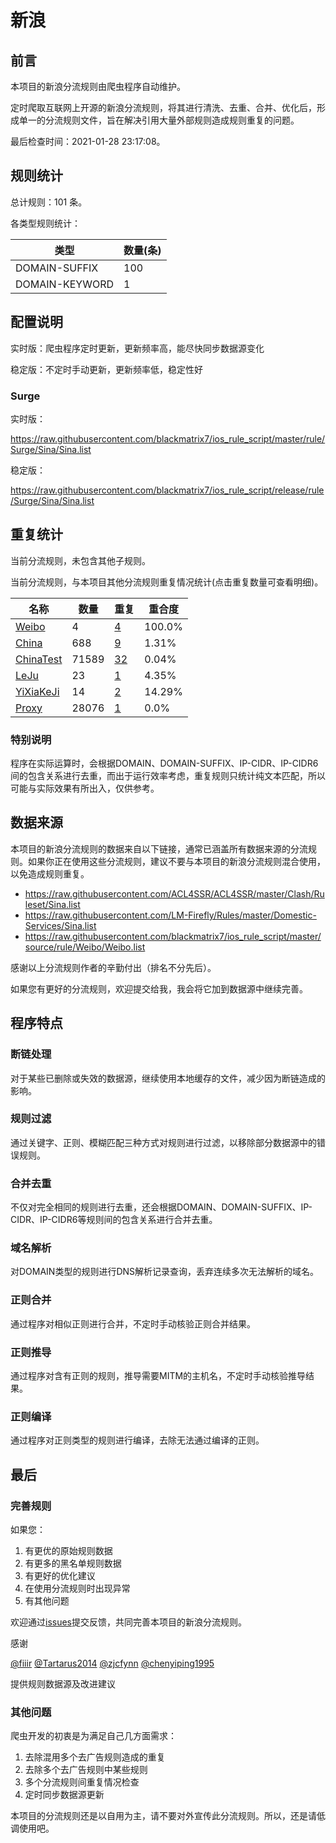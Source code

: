# 新浪

## 前言

本项目的新浪分流规则由爬虫程序自动维护。

定时爬取互联网上开源的新浪分流规则，将其进行清洗、去重、合并、优化后，形成单一的分流规则文件，旨在解决引用大量外部规则造成规则重复的问题。



最后检查时间：2021-01-28 23:17:08。

## 规则统计

总计规则：101 条。

各类型规则统计：

| 类型 | 数量(条) |
| ---- | ---- |
| DOMAIN-SUFFIX | 100 |
| DOMAIN-KEYWORD | 1 |
## 配置说明

实时版：爬虫程序定时更新，更新频率高，能尽快同步数据源变化

稳定版：不定时手动更新，更新频率低，稳定性好

### Surge 
实时版：

https://raw.githubusercontent.com/blackmatrix7/ios_rule_script/master/rule/Surge/Sina/Sina.list

稳定版：

https://raw.githubusercontent.com/blackmatrix7/ios_rule_script/release/rule/Surge/Sina/Sina.list

## 重复统计


当前分流规则，未包含其他子规则。


当前分流规则，与本项目其他分流规则重复情况统计(点击重复数量可查看明细)。



| 名称 | 数量 | 重复 | 重合度 |
| ---- | ---- | ---- | ------ |
|  [Weibo](https://github.com/blackmatrix7/ios_rule_script/tree/master/rule/Surge/Weibo)    | 4   | [4](https://raw.githubusercontent.com/blackmatrix7/ios_rule_script/master/rule/Surge/Sina/Sina_Repeat.list)   |   100.0% |
|  [China](https://github.com/blackmatrix7/ios_rule_script/tree/master/rule/Surge/China)    | 688   | [9](https://raw.githubusercontent.com/blackmatrix7/ios_rule_script/master/rule/Surge/Sina/Sina_Repeat.list)   |   1.31% |
|  [ChinaTest](https://github.com/blackmatrix7/ios_rule_script/tree/master/rule/Surge/ChinaTest)    | 71589   | [32](https://raw.githubusercontent.com/blackmatrix7/ios_rule_script/master/rule/Surge/Sina/Sina_Repeat.list)   |   0.04% |
|  [LeJu](https://github.com/blackmatrix7/ios_rule_script/tree/master/rule/Surge/LeJu)    | 23   | [1](https://raw.githubusercontent.com/blackmatrix7/ios_rule_script/master/rule/Surge/Sina/Sina_Repeat.list)   |   4.35% |
|  [YiXiaKeJi](https://github.com/blackmatrix7/ios_rule_script/tree/master/rule/Surge/YiXiaKeJi)    | 14   | [2](https://raw.githubusercontent.com/blackmatrix7/ios_rule_script/master/rule/Surge/Sina/Sina_Repeat.list)   |   14.29% |
|  [Proxy](https://github.com/blackmatrix7/ios_rule_script/tree/master/rule/Surge/Proxy)    | 28076   | [1](https://raw.githubusercontent.com/blackmatrix7/ios_rule_script/master/rule/Surge/Sina/Sina_Repeat.list)   |   0.0% |
### 特别说明
程序在实际运算时，会根据DOMAIN、DOMAIN-SUFFIX、IP-CIDR、IP-CIDR6间的包含关系进行去重，而出于运行效率考虑，重复规则只统计纯文本匹配，所以可能与实际效果有所出入，仅供参考。

## 数据来源

本项目的新浪分流规则的数据来自以下链接，通常已涵盖所有数据来源的分流规则。如果你正在使用这些分流规则，建议不要与本项目的新浪分流规则混合使用，以免造成规则重复。

- https://raw.githubusercontent.com/ACL4SSR/ACL4SSR/master/Clash/Ruleset/Sina.list
- https://raw.githubusercontent.com/LM-Firefly/Rules/master/Domestic-Services/Sina.list
- https://raw.githubusercontent.com/blackmatrix7/ios_rule_script/master/source/rule/Weibo/Weibo.list


感谢以上分流规则作者的辛勤付出（排名不分先后）。

如果您有更好的分流规则，欢迎提交给我，我会将它加到数据源中继续完善。

## 程序特点

### 断链处理

对于某些已删除或失效的数据源，继续使用本地缓存的文件，减少因为断链造成的影响。

### 规则过滤

通过关键字、正则、模糊匹配三种方式对规则进行过滤，以移除部分数据源中的错误规则。

### 合并去重

不仅对完全相同的规则进行去重，还会根据DOMAIN、DOMAIN-SUFFIX、IP-CIDR、IP-CIDR6等规则间的包含关系进行合并去重。

### 域名解析

对DOMAIN类型的规则进行DNS解析记录查询，丢弃连续多次无法解析的域名。

### 正则合并

通过程序对相似正则进行合并，不定时手动核验正则合并结果。

### 正则推导

通过程序对含有正则的规则，推导需要MITM的主机名，不定时手动核验推导结果。

### 正则编译

通过程序对正则类型的规则进行编译，去除无法通过编译的正则。

## 最后

### 完善规则

如果您：

1. 有更优的原始规则数据
2. 有更多的黑名单规则数据
3. 有更好的优化建议
4. 在使用分流规则时出现异常
5. 有其他问题

欢迎通过[issues](https://github.com/blackmatrix7/ios_rule_script/issues/new)提交反馈，共同完善本项目的新浪分流规则。

感谢

[@fiiir](https://github.com/fiiir) [@Tartarus2014](https://github.com/Tartarus2014) [@zjcfynn](https://github.com/zjcfynn) [@chenyiping1995](https://github.com/chenyiping1995) 

提供规则数据源及改进建议

### 其他问题

爬虫开发的初衷是为满足自己几方面需求：

1. 去除混用多个去广告规则造成的重复
2. 去除多个去广告规则中某些规则
3. 多个分流规则间重复情况检查
4. 定时同步数据源更新

本项目的分流规则还是以自用为主，请不要对外宣传此分流规则。所以，还是请低调使用吧。